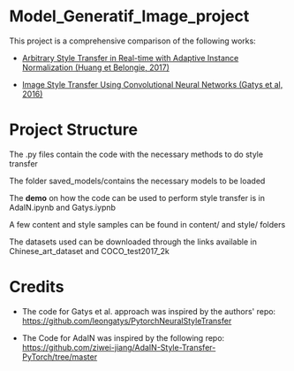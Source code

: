 # Model_Generatif_Image_project

This project is a comprehensive comparison of the following works:

- [Arbitrary Style Transfer in Real-time with Adaptive Instance Normalization (Huang et Belongie, 2017)](https://openaccess.thecvf.com/content_ICCV_2017/papers/Huang_Arbitrary_Style_Transfer_ICCV_2017_paper.pdf)

- [Image Style Transfer Using Convolutional Neural Networks (Gatys et al, 2016)](https://www.cv-foundation.org/openaccess/content_cvpr_2016/papers/Gatys_Image_Style_Transfer_CVPR_2016_paper.pdf)


# Project Structure
The .py files contain the code with the necessary methods to do style transfer

The folder saved_models/contains the necessary models to be loaded

The **demo** on how the code can be used to perform style transfer is in AdaIN.ipynb and Gatys.iypnb

A few content and style samples can be found in content/ and style/ folders

The datasets used can be downloaded through the links available in Chinese_art_dataset and COCO_test2017_2k


# Credits
- The code for Gatys et al. approach was inspired by the authors' repo: https://github.com/leongatys/PytorchNeuralStyleTransfer

- The Code for AdaIN was inspired by the following repo: https://github.com/ziwei-jiang/AdaIN-Style-Transfer-PyTorch/tree/master


